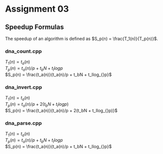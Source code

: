 # Assignment 03

## Speedup Formulas

The speedup of an algorithm is defined as $S_p(n) = \frac{T_1(n)}{T_p(n)}$.

### dna_count.cpp

$T_1(n) = t_a(n)$  
$T_p(n) = t_a(n)/p + t_bN + t_llog_{}p$  
$S_p(n) = \frac{t_a(n)}{t_a(n)/p + t_bN + t_llog_{}p}$

### dna_invert.cpp

$T_1(n) = t_a(n)$  
$T_p(n) = t_a(n)/p + 2(t_bN + t_llog_{}p)$  
$S_p(n) = \frac{t_a(n)}{t_a(n)/p + 2(t_bN + t_llog_{}p)}$

### dna_parse.cpp

$T_1(n) = t_a(n)$  
$T_p(n) = t_a(n)/p + t_bN + t_llog_{}p$  
$S_p(n) = \frac{t_a(n)}{t_a(n)/p + t_bN + t_llog_{}p}$
